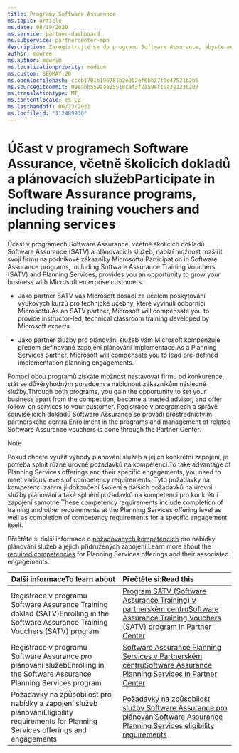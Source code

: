 ```yaml
---
title: Programy Software Assurance
ms.topic: article
ms.date: 08/19/2020
ms.service: partner-dashboard
ms.subservice: partnercenter-mpn
description: Zaregistrujte se do programu Software Assurance, abyste mohli sestavovat podnikání a doručovat školení a plánování pro podnikové zákazníky.
author: mowree
ms.author: mowrim
ms.localizationpriority: medium
ms.custom: SEOMAY.20
ms.openlocfilehash: cccb1701e196781b2e002ef6bb37f0e47521b2b5
ms.sourcegitcommit: 09eabb559aae25518caf3f2a59ef16a3e123c207
ms.translationtype: MT
ms.contentlocale: cs-CZ
ms.lasthandoff: 06/23/2021
ms.locfileid: "112489930"
---
```

# <a name="participate-in-software-assurance-programs-including-training-vouchers-and-planning-services"></a><span data-ttu-id="153a6-103">Účast v programech Software Assurance, včetně školicích dokladů a plánovacích služeb</span><span class="sxs-lookup"><span data-stu-id="153a6-103">Participate in Software Assurance programs, including training vouchers and planning services</span></span>

<span data-ttu-id="153a6-104">Účast v programech Software Assurance, včetně školicích dokladů Software Assurance (SATV) a plánovacích služeb, nabízí možnost rozšířit svoji firmu na podnikové zákazníky Microsoftu.</span><span class="sxs-lookup"><span data-stu-id="153a6-104">Participation in Software Assurance programs, including Software Assurance Training Vouchers (SATV) and Planning Services, provides you an opportunity to grow your business with Microsoft enterprise customers.</span></span> 

- <span data-ttu-id="153a6-105">Jako partner SATV vás Microsoft dosadí za účelem poskytování výukových kurzů pro technické učebny, které vyvinuli odborníci Microsoftu.</span><span class="sxs-lookup"><span data-stu-id="153a6-105">As an SATV partner, Microsoft will compensate you to provide instructor-led, technical classroom training developed by Microsoft experts.</span></span> 

- <span data-ttu-id="153a6-106">Jako partner služby pro plánování služeb vám Microsoft kompenzuje předem definované zapojení plánování implementace.</span><span class="sxs-lookup"><span data-stu-id="153a6-106">As a Planning Services partner, Microsoft will compensate you to lead pre-defined implementation planning engagements.</span></span> 

<span data-ttu-id="153a6-107">Pomocí obou programů získáte možnost nastavovat firmu od konkurence, stát se důvěryhodným poradcem a nabídnout zákazníkům následné služby.</span><span class="sxs-lookup"><span data-stu-id="153a6-107">Through both programs, you gain the opportunity to set your business apart from the competition, become a trusted advisor, and offer follow-on services to your customer.</span></span> <span data-ttu-id="153a6-108">Registrace v programech a správě souvisejících dokladů Software Assurance se provádí prostřednictvím partnerského centra.</span><span class="sxs-lookup"><span data-stu-id="153a6-108">Enrollment in the programs and management of related Software Assurance vouchers is done through the Partner Center.</span></span>

> [!NOTE]
> <span data-ttu-id="153a6-109">Pokud chcete využít výhody plánování služeb a jejich konkrétní zapojení, je potřeba splnit různé úrovně požadavků na kompetenci.</span><span class="sxs-lookup"><span data-stu-id="153a6-109">To take advantage of Planning Services offerings and their specific engagements, you need to meet various levels of competency requirements.</span></span> <span data-ttu-id="153a6-110">Tyto požadavky na kompetenci zahrnují dokončení školení a dalších požadavků na úrovni služby plánování a také splnění požadavků na kompetenci pro konkrétní zapojení samotné.</span><span class="sxs-lookup"><span data-stu-id="153a6-110">These competency requirements include completion of training and other requirements at the Planning Services offering level as well as completion of competency requirements for a specific engagement itself.</span></span>  
>
> <span data-ttu-id="153a6-111">Přečtěte si další informace o [požadovaných kompetencích](software-assurance-dps-requirements.md) pro nabídky plánování služeb a jejich přidružených zapojení.</span><span class="sxs-lookup"><span data-stu-id="153a6-111">Learn more about the [required competencies](software-assurance-dps-requirements.md) for Planning Services offerings and their associated engagements.</span></span>


|<span data-ttu-id="153a6-112">**Další informace**</span><span class="sxs-lookup"><span data-stu-id="153a6-112">**To learn about**</span></span>   |<span data-ttu-id="153a6-113">**Přečtěte si:**</span><span class="sxs-lookup"><span data-stu-id="153a6-113">**Read this**</span></span>   |
|--------------------------|:------------------|
|<span data-ttu-id="153a6-114">Registrace v programu Software Assurance Training doklad (SATV)</span><span class="sxs-lookup"><span data-stu-id="153a6-114">Enrolling in the Software Assurance Training Vouchers (SATV) program</span></span>  | [<span data-ttu-id="153a6-115">Program SATV (Software Assurance Training) v partnerském centru</span><span class="sxs-lookup"><span data-stu-id="153a6-115">Software Assurance Training Vouchers (SATV) program in Partner Center</span></span>](software-assurance-satv.md)|
|<span data-ttu-id="153a6-116">Registrace v programu Software Assurance pro plánování služeb</span><span class="sxs-lookup"><span data-stu-id="153a6-116">Enrolling in the Software Assurance Planning Services program</span></span> | [<span data-ttu-id="153a6-117">Software Assurance Planning Services v Partnerském centru</span><span class="sxs-lookup"><span data-stu-id="153a6-117">Software Assurance Planning Services in Partner Center</span></span>](software-assurance-dps.md) |
|<span data-ttu-id="153a6-118">Požadavky na způsobilost pro nabídky a zapojení služeb plánování</span><span class="sxs-lookup"><span data-stu-id="153a6-118">Eligibility requirements for Planning Services offerings and engagements</span></span>  | [<span data-ttu-id="153a6-119">Požadavky na způsobilost služby Software Assurance pro plánování</span><span class="sxs-lookup"><span data-stu-id="153a6-119">Software Assurance Planning Services eligibility requirements</span></span>](software-assurance-dps-requirements.md)  |